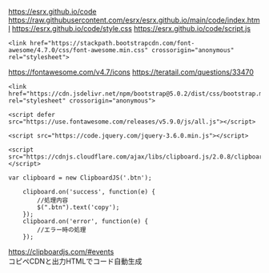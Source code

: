 https://esrx.github.io/code
https://raw.githubusercontent.com/esrx/esrx.github.io/main/code/index.html
https://esrx.github.io/code/style.css
https://esrx.github.io/code/script.js
```
<link href="https://stackpath.bootstrapcdn.com/font-awesome/4.7.0/css/font-awesome.min.css" crossorigin="anonymous" rel="stylesheet">
```
https://fontawesome.com/v4.7/icons
https://teratail.com/questions/33470
```
<link href="https://cdn.jsdelivr.net/npm/bootstrap@5.0.2/dist/css/bootstrap.min.css" rel="stylesheet" crossorigin="anonymous">
```
```
<script defer src="https://use.fontawesome.com/releases/v5.9.0/js/all.js"></script>
```

```
<script src="https://code.jquery.com/jquery-3.6.0.min.js"></script>
```

```
<script src="https://cdnjs.cloudflare.com/ajax/libs/clipboard.js/2.0.8/clipboard.min.js"></script>
```
```
var clipboard = new ClipboardJS('.btn');

    clipboard.on('success', function(e) {
        //処理内容
        $(".btn").text('copy');
    });
    clipboard.on('error', function(e) {
        //エラー時の処理
    });
```
https://clipboardjs.com/#events  
コピペCDNと出力HTMLでコード自動生成

